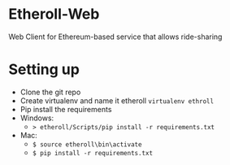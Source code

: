 # Etheroll-Web
Web Client for Ethereum-based service that allows ride-sharing

# Setting up

* Clone the git repo
* Create virtualenv and name it etheroll ``` virtualenv ethroll ```
* Pip install the requirements
* Windows:
	* ```> etheroll/Scripts/pip install -r requirements.txt```
* Mac:
	* ```$ source etheroll\bin\activate```
	* ```$ pip install -r requirements.txt```
